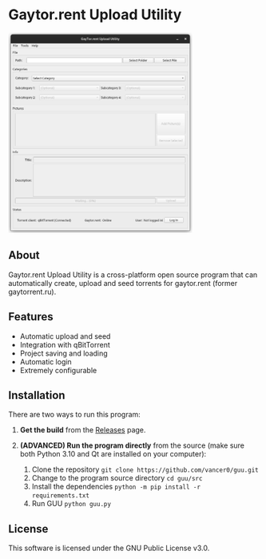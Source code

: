 # Gaytor.rent Upload Utility

<img title="GUU" alt="GUU" height=400 src="https://github.com/vancer0/guu/raw/master/media/screenshot.png">

## About

Gaytor.rent Upload Utility is a cross-platform open source program that can automatically create, upload and seed torrents for gaytor.rent (former gaytorrent.ru).

## Features

- Automatic upload and seed
- Integration with qBitTorrent
- Project saving and loading
- Automatic login
- Extremely configurable

## Installation

There are two ways to run this program:
1. **Get the build** from the [Releases](https://github.com/vancer0/guu/releases) page.

2. **(ADVANCED) Run the program directly** from the source (make sure both Python 3.10 and Qt are installed on your computer):
    1. Clone the repository `git clone https://github.com/vancer0/guu.git`
    2. Change to the program source directory `cd guu/src`
    3. Install the dependencies `python -m pip install -r requirements.txt`
    4. Run GUU `python guu.py`

## License

This software is licensed under the GNU Public License v3.0.
